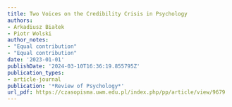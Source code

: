 ```yaml
---
title: Two Voices on the Credibility Crisis in Psychology
authors:
- Arkadiusz Białek
- Piotr Wolski
author_notes:
- "Equal contribution"
- "Equal contribution"
date: '2023-01-01'
publishDate: '2024-03-10T16:36:19.855795Z'
publication_types:
- article-journal
publication: '*Review of Psychology*'
url_pdf: https://czasopisma.uwm.edu.pl/index.php/pp/article/view/9679
---
```

